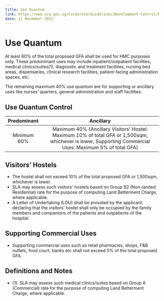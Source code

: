 ```yaml
---
title: Use Quantum
link: https://www.ura.gov.sg/Corporate/Guidelines/Development-Control/Non-Residential/HMC/Use-Quantum
date: 21 November 2022
---
```


# Use Quantum

At least 60% of the total proposed GFA shall be used for HMC purposes only. These predominant uses may include inpatient/outpatient facilities, medical clinics/suites(1), diagnostic and treatment facilities, nursing bed areas, dispensaries, clinical research facilities, patient-facing administration spaces, etc.

The remaining maximum 40% use quantum are for supporting or ancillary uses like nurses’ quarters, general administration and staff facilities.

## Use Quantum Control

| Predominant |                                                                                   Ancillary                                                                                   |
| :---------: | :---------------------------------------------------------------------------------------------------------------------------------------------------------------------------: |
| Minimum 60% | Maximum 40% (Ancillary Visitors' Hostel: Maximum 10% of total GFA or 1,500sqm, whichever is lower, Supporting Commercial Uses: Maximum 5% of total GFA) |

## Visitors’ Hostels

- The hostel shall not exceed 10% of the total proposed GFA or 1,500sqm, whichever is lower.
- SLA may assess such visitors' hostels based on Group B2 (Non-landed Residential) rate for the purpose of computing Land Betterment Charge, where applicable.
- A Letter of Undertaking (LOU) shall be provided by the applicant, declaring that the visitors’ hostel shall only be occupied by the family members and companions of the patients and outpatients of the hospital.

## Supporting Commercial Uses

- Supporting commercial uses such as retail pharmacies, shops, F&B outlets, food court, banks etc shall not exceed 5% of the total proposed GFA.

## Definitions and Notes

- (1): SLA may assess such medical clinics/suites based on Group A (Commercial) rate for the purpose of computing Land Betterment Charge, where applicable.
